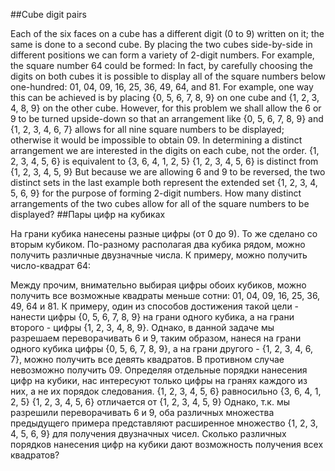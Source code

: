 ##Cube digit pairs

Each of the six faces on a cube has a different digit (0 to 9) written on it; the same is done to a second cube. By placing the two cubes side-by-side in different positions we can form a variety of 2-digit numbers.
For example, the square number 64 could be formed:
In fact, by carefully choosing the digits on both cubes it is possible to display all of the square numbers below one-hundred: 01, 04, 09, 16, 25, 36, 49, 64, and 81.
For example, one way this can be achieved is by placing {0, 5, 6, 7, 8, 9} on one cube and {1, 2, 3, 4, 8, 9} on the other cube.
However, for this problem we shall allow the 6 or 9 to be turned upside-down so that an arrangement like {0, 5, 6, 7, 8, 9} and {1, 2, 3, 4, 6, 7} allows for all nine square numbers to be displayed; otherwise it would be impossible to obtain 09.
In determining a distinct arrangement we are interested in the digits on each cube, not the order.
{1, 2, 3, 4, 5, 6} is equivalent to {3, 6, 4, 1, 2, 5}
{1, 2, 3, 4, 5, 6} is distinct from {1, 2, 3, 4, 5, 9}
But because we are allowing 6 and 9 to be reversed, the two distinct sets in the last example both represent the extended set {1, 2, 3, 4, 5, 6, 9} for the purpose of forming 2-digit numbers.
How many distinct arrangements of the two cubes allow for all of the square numbers to be displayed?
##Пары цифр на кубиках

На грани кубика нанесены разные цифры (от 0 до 9). То же сделано со вторым кубиком. По-разному располагая два кубика рядом, можно получить различные двузначные числа.
К примеру, можно получить число-квадрат 64:



Между прочим, внимательно выбирая цифры обоих кубиков, можно получить все возможные квадраты меньше сотни: 01, 04, 09, 16, 25, 36, 49, 64 и 81.
К примеру, один из способов достижения такой цели - нанести цифры {0, 5, 6, 7, 8, 9} на грани одного кубика, а на грани второго - цифры {1, 2, 3, 4, 8, 9}.
Однако, в данной задаче мы разрешаем переворачивать 6 и 9, таким образом, нанеся на грани одного кубика цифры {0, 5, 6, 7, 8, 9}, а на грани другого - {1, 2, 3, 4, 6, 7}, можно получить все девять квадратов. В противном случае невозможно получить 09.
Определяя отдельные порядки нанесения цифр на кубики, нас интересуют только цифры на гранях каждого из них, а не их порядок следования.
{1, 2, 3, 4, 5, 6} равносильно {3, 6, 4, 1, 2, 5}
{1, 2, 3, 4, 5, 6} отличается от {1, 2, 3, 4, 5, 9}
Однако, т.к. мы разрешили переворачивать 6 и 9, оба различных множества предыдущего примера представляют расширенное множество {1, 2, 3, 4, 5, 6, 9} для получения двузначных чисел.
Сколько различных порядков нанесения цифр на кубики дают возможность получения всех квадратов?


